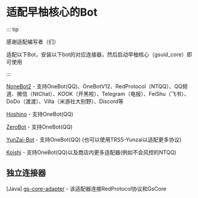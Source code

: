 # 适配早柚核心的Bot<Badge type="tip" text="简单" />

::: tip

感谢适配编写者（们）

适配以下Bot，安装以下bot的对应连接器，然后启动早柚核心（gsuid_core）即可使用

:::

[NoneBot2](https://github.com/KimigaiiWuyi/GenshinUID/tree/v4-nonebot2) - 支持OneBot(QQ)、OneBotV12、RedProtocol（NTQQ）、QQ频道、微信（NtChat）、KOOK（开黑啦）、Telegram（电报）、FeiShu（飞书）、DoDo（渡渡）、Villa（米游社大别野）、Discord等

[Hoshino](https://github.com/KimigaiiWuyi/GenshinUID/tree/v4-hoshino) - 支持OneBot(QQ)

[ZeroBot](https://github.com/RemKeeper/GSUID_Utils_ZeroBot) - 支持OneBot(QQ)

[YunZai-Bot](https://gitee.com/xiaoye12123/ws-plugin) - 支持OneBot(QQ) (也可以使用TRSS-Yunzai以适配更多协议)

[Koishi](https://github.com/GithubCin/gscore-adpater) - 支持OneBot(QQ)以及商店内更多适配器(例如不会风控的NTQQ)

## 独立连接器

[Java] [gs-core-adapter](https://gitee.com/WeekDragon/gs-core-adapter) - 该适配器连接RedProtocol协议和GsCore

